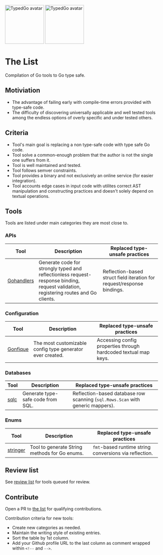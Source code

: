 <img class="only-light-mode" style="width:128px" srcset="/.assets/avatar@2x.png 256w, /.assets/avatar@3x.png 384w" sizes="128w" src="/.assets/avatar@1x.png" alt="TypedGo avatar" />
<img class="only-dark-mode" style="width:128px" srcset="/.assets/avatar-dark@2x.png 256w, /.assets/avatar-dark@3x.png 384w" sizes="128w" src="/.assets/avatar-dark@1x.png" alt="TypedGo avatar" />

# The List

Compilation of Go tools to Go type safe.

## Motiviation

- The advantage of failing early with compile-time errors provided with type-safe code.
- The difficulty of discovering universally applicable and well tested tools among the endless options of overly specific and under tested others.

## Criteria

- Tool's main goal is replacing a non type-safe code with type safe Go code.
- Tool solve a common-enough problem that the author is not the single one suffers from it.
- Tool is well maintained and tested.
- Tool follows semver constraints.
- Tool provides a binary and not exclusively an online service (for easier integration).
- Tool accounts edge cases in input code with utilites correct AST manipulation and constructing practices and doesn't solely depend on textual operations.

## Tools

Tools are listed under main categories they are most close to.

### APIs

| Tool                                               | Description                                                                                                                          | Replaced type-unsafe practices                                                                    |
| -------------------------------------------------- | ------------------------------------------------------------------------------------------------------------------------------------ | ------------------------------------------------------------------------------------------------- |
| [Gohandlers](https://github.com/ufukty/gohandlers) | Generate code for strongly typed and reflectionless request-response binding, request validation, registering routes and Go clients. | Reflection-based struct field iteration for request/response bindings. <!-- github.com/ufukty --> |

### Configuration

| Tool                                           | Description                                               | Replaced type-unsafe practices                                                             |
| ---------------------------------------------- | --------------------------------------------------------- | ------------------------------------------------------------------------------------------ |
| [Gonfique](https://github.com/ufukty/gonfique) | The most customizable config type generator ever created. | Accessing config properties through hardcoded textual map keys. <!-- github.com/ufukty --> |

### Databases

| Tool                                     | Description                       | Replaced type-unsafe practices                                                                            |
| ---------------------------------------- | --------------------------------- | --------------------------------------------------------------------------------------------------------- |
| [sqlc](https://github.com/sqlc-dev/sqlc) | Generate type-safe code from SQL. | Reflection-based database row scanning (`sql.Rows.Scan` with generic mappers). <!-- github.com/ufukty --> |

### Enums

| Tool                                                           | Description                                   | Replaced type-unsafe practices                                                    |
| -------------------------------------------------------------- | --------------------------------------------- | --------------------------------------------------------------------------------- |
| [stringer](https://pkg.go.dev/golang.org/x/tools/cmd/stringer) | Tool to generate String methods for Go enums. | `fmt`-based runtime string conversions via reflection. <!-- github.com/ufukty --> |

## Review list

See [review list](./review.md) for tools queued for review.

## Contribute

Open a PR to [the list](https://github.com/typedgo/the-list) for qualifying contributions.

Contribution criteria for new tools:

- Create new categories as needed.
- Maintain the writing style of existing entries.
- Sort the table by 1st column.
- Add your Github profile URL to the last column as comment wrapped within `<!--` and `-->`.
